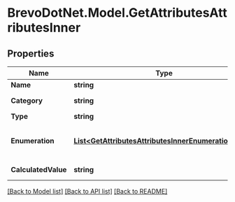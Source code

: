 # BrevoDotNet.Model.GetAttributesAttributesInner

## Properties

Name | Type | Description | Notes
------------ | ------------- | ------------- | -------------
**Name** | **string** | Name of the attribute | 
**Category** | **string** | Category of the attribute | 
**Type** | **string** | Type of the attribute | [optional] 
**Enumeration** | [**List&lt;GetAttributesAttributesInnerEnumerationInner&gt;**](GetAttributesAttributesInnerEnumerationInner.md) | Parameter only available for \&quot;category\&quot; type attributes. | [optional] 
**CalculatedValue** | **string** | Calculated value formula | [optional] 

[[Back to Model list]](../../README.md#documentation-for-models) [[Back to API list]](../../README.md#documentation-for-api-endpoints) [[Back to README]](../../README.md)

